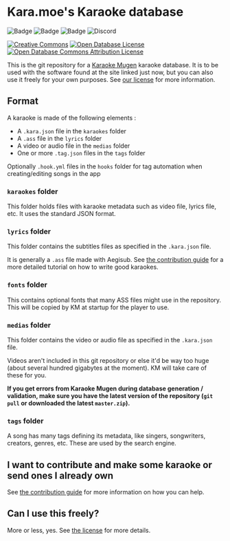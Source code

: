 # Kara.moe's Karaoke database

![Badge](https://img.shields.io/github/last-commit/karaokemugen/karaokebase.svg)
![Badge](https://img.shields.io/github/tag/karaokemugen/karaokebase.svg?sort=date)
![Badge](https://img.shields.io/github/repo-size/karaokemugen/karaokebase.svg) ![Discord](https://img.shields.io/discord/84245347336982528.svg)

[![Creative Commons](https://img.shields.io/badge/License-Creative%20Commons%204.0%20BY--SA-brightgreen.svg)](https://creativecommons.org/licenses/by-sa/4.0/) 
[![Open Database License](https://img.shields.io/badge/License-ODbL-brightgreen)](./LICENSE_ODBL.md)
[![Open Database Commons Attribution License](https://img.shields.io/badge/License-ODbC-brightgreen)](./LICENSE_ODBC.md)

This is the git repository for a [Karaoke Mugen](http://karaokes.moe) karaoke database. It is to be used with the software found at the site linked just now, but you can also use it freely for your own purposes. See [our license](LICENSE.md) for more information.

## Format

A karaoke is made of the following elements :

* A `.kara.json` file in the `karaokes` folder
* A `.ass` file in the `lyrics` folder
* A video or audio file in the `medias` folder
* One or more `.tag.json` files in the `tags` folder

Optionally `.hook.yml` files in the `hooks` folder for tag automation when creating/editing songs in the app

### `karaokes` folder

This folder holds files with karaoke metadata such as video file, lyrics file, etc. It uses the standard JSON format.

### `lyrics` folder

This folder contains the subtitles files as specified in the `.kara.json` file.

It is generally a `.ass` file made with Aegisub. See [the contribution guide](CONTRIBUTING.md) for a more detailed tutorial on how to write good karaokes.

### `fonts` folder

This contains optional fonts that many ASS files might use in the repository. This will be copied by KM at startup for the player to use.

### `medias` folder

This folder contains the video or audio file as specified in the `.kara.json` file.

Videos aren't included in this git repository or else it'd be way too huge (about several hundred gigabytes at the moment). KM will take care of these for you.

**If you get errors from Karaoke Mugen during database generation / validation, make sure you have the latest version of the repository (`git pull` or downloaded the latest `master.zip`).**

### `tags` folder

A song has many tags defining its metadata, like singers, songwriters, creators, genres, etc. These are used by the search engine.

## I want to contribute and make some karaoke or send ones I already own

See [the contribution guide](CONTRIBUTING.md) for more information on how you can help.

## Can I use this freely?

More or less, yes. See [the license](LICENSE.md) for more details.

